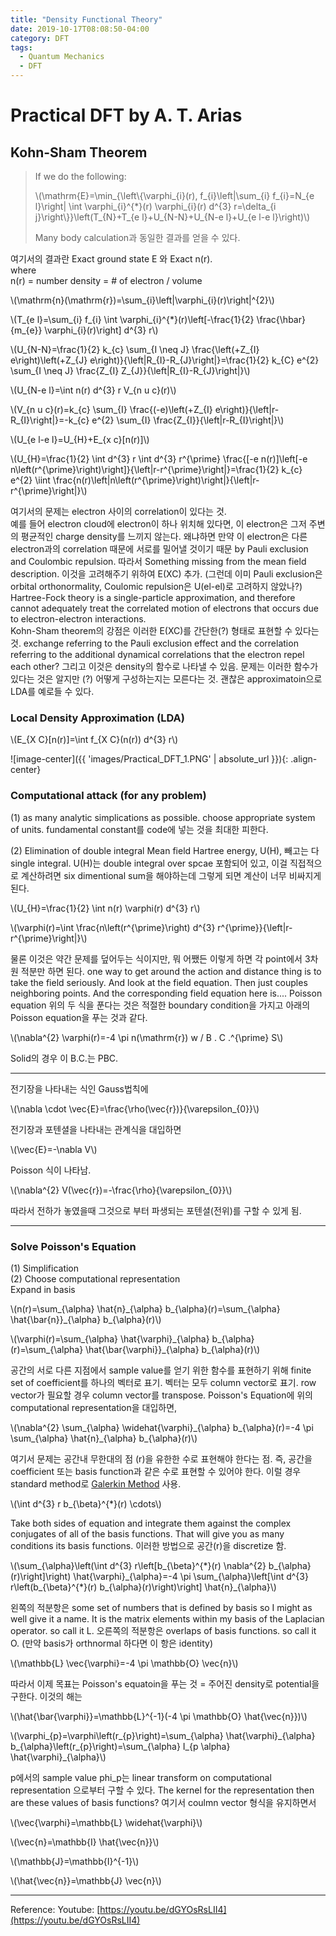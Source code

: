 ```yaml
---
title: "Density Functional Theory"
date: 2019-10-17T08:08:50-04:00
category: DFT
tags:
  - Quantum Mechanics
  - DFT
---
```


# Practical DFT by A. T. Arias

## Kohn-Sham Theorem

> If we do the following:  
> <p><span class="math inline">\(\mathrm{E}=\min_{\left\{\varphi_{i}(r), f_{i}\left|\sum_{i} f_{i}=N_{e l}\right| \int \varphi_{i}^{*}(r) \varphi_{i}(r) d^{3} r=\delta_{i j}\right\}}\left(T_{N}+T_{e l}+U_{N-N}+U_{N-e l}+U_{e l-e l}\right)\)</span></p>
> Many body calculation과 동일한 결과를 얻을 수 있다.  

여기서의 결과란 Exact ground state E 와 Exact n(r).  
where  
n(r) = number density = # of electron / volume  
<p><span class="math inline">\(\mathrm{n}(\mathrm{r})=\sum_{i}\left|\varphi_{i}(r)\right|^{2}\)</span></p>

<p><span class="math inline">\(T_{e l}=\sum_{i} f_{i} \int \varphi_{i}^{*}(r)\left[-\frac{1}{2} \frac{\hbar}{m_{e}} \varphi_{i}(r)\right] d^{3} r\)</span></p>

<p><span class="math inline">\(U_{N-N}=\frac{1}{2} k_{c} \sum_{I \neq J} \frac{\left(+Z_{I} e\right)\left(+Z_{J} e\right)}{\left|R_{I}-R_{J}\right|}=\frac{1}{2} k_{C} e^{2} \sum_{I \neq J} \frac{Z_{I} Z_{J}}{\left|R_{I}-R_{J}\right|}\)</span></p>

<p><span class="math inline">\(U_{N-e l}=\int n(r) d^{3} r V_{n u c}(r)\)</span></p>

<p><span class="math inline">\(V_{n u c}(r)=k_{c} \sum_{I} \frac{(-e)\left(+Z_{I} e\right)}{\left|r-R_{I}\right|}=-k_{c} e^{2} \sum_{I} \frac{Z_{I}}{\left|r-R_{I}\right|}\)</span></p>

<p><span class="math inline">\(U_{e l-e l}=U_{H}+E_{x c}[n(r)]\)</span></p>

<p><span class="math inline">\(U_{H}=\frac{1}{2} \int d^{3} r \int d^{3} r^{\prime} \frac{[-e n(r)]\left[-e n\left(r^{\prime}\right)\right]}{\left|r-r^{\prime}\right|}=\frac{1}{2} k_{c} e^{2} \iint \frac{n(r)\left|n\left(r^{\prime}\right)\right|}{\left|r-r^{\prime}\right|}\)</span></p>


여기서의 문제는 electron 사이의 correlation이 있다는 것.  
예를 들어 electron cloud에 electron이 하나 위치해 있다면, 이 electron은 그저 주변의 평균적인 charge density를 느끼지 않는다. 왜냐하면 만약 이 electron은 다른 electron과의 correlation 때문에 서로를 밀어낼 것이기 때문 by Pauli exclusion and Coulombic repulsion.  따라서 Something missing from the mean field description. 이것을 고려해주기 위하여 E(XC) 추가. (그런데 이미 Pauli exclusion은 orbital orthonormality, Coulomic repulsion은 U(el-el)로 고려하지 않았나?) Hartree-Fock theory is a single-particle approximation, and therefore cannot adequately treat the correlated motion of electrons that occurs due to electron-electron interactions.  
Kohn-Sham theorem의 강점은 이러한 E(XC)를 간단한(?) 형태로 표현할 수 있다는 것. exchange referring to the Pauli exclusion effect and the correlation referring to the additional dynamical correlations that the electron repel each other? 그리고 이것은 density의 함수로 나타낼 수 있음. 문제는 이러한 함수가 있다는 것은 알지만 (?) 어떻게 구성하는지는 모른다는 것. 괜찮은 approximatoin으로  LDA를 예로들 수 있다.

### Local Density Approximation (LDA)  
<p><span class="math inline">\(E_{X C}[n(r)]=\int f_{X C}(n(r)) d^{3} r\)</span></p>

![image-center]({{ 'images/Practical_DFT_1.PNG' | absolute_url }}){: .align-center}



### Computational attack (for any problem)
(1) as many analytic simplications as possible.
choose appropriate system of units. fundamental constant를 code에 넣는 것을 최대한 피한다.  
  
(2) Elimination of double integral
Mean field Hartree energy, U(H), 빼고는 다 single integral. U(H)는 double integral over spcae 포함되어 있고, 이걸 직접적으로 계산하려면 six dimentional sum을 해야하는데 그렇게 되면 계산이 너무 비싸지게 된다.
<p><span class="math inline">\(U_{H}=\frac{1}{2} \int n(r) \varphi(r) d^{3} r\)</span></p>
<p><span class="math inline">\(\varphi(r)=\int \frac{n\left(r^{\prime}\right) d^{3} r^{\prime}}{\left|r-r^{\prime}\right|}\)</span></p>
물론 이것은 약간 문제를 덮어두는 식이지만, 뭐 어쨌든 이렇게 하면 각 point에서 3차원 적분만 하면 된다.
one way to get around the action and distance thing is to take the field seriously. And look at the field equation. Then just couples neighboring points. And the corresponding field equation here is.... Poisson equation
위의 두 식을 푼다는 것은 적절한 boundary condition을 가지고 아래의 Poisson equation을 푸는 것과 같다.  

<p><span class="math inline">\(\nabla^{2} \varphi(r)=-4 \pi n(\mathrm{r})    w / B . C .^{\prime} S\)</span></p>
Solid의 경우 이 B.C.는 PBC.  

---
전기장을 나타내는 식인 Gauss법칙에
<p><span class="math inline">\(\nabla \cdot \vec{E}=\frac{\rho(\vec{r})}{\varepsilon_{0}}\)</span></p>
전기장과 포텐셜을 나타내는 관계식을 대입하면
<p><span class="math inline">\(\vec{E}=-\nabla V\)</span></p>
Poisson 식이 나타남.  
<p><span class="math inline">\(\nabla^{2} V(\vec{r})=-\frac{\rho}{\varepsilon_{0}}\)</span></p>
따라서 전하가 놓였을때 그것으로 부터 파생되는 포텐셜(전위)를 구할 수 있게 됨.  

---
### Solve Poisson's Equation
(1) Simplification  
(2) Choose computational representation  
Expand in basis
<p><span class="math inline">\(n(r)=\sum_{\alpha} \hat{n}_{\alpha} b_{\alpha}(r)=\sum_{\alpha} \hat{\bar{n}}_{\alpha} b_{\alpha}(r)\)</span></p>
<p><span class="math inline">\(\varphi(r)=\sum_{\alpha} \hat{\varphi}_{\alpha} b_{\alpha}(r)=\sum_{\alpha} \hat{\bar{\varphi}}_{\alpha} b_{\alpha}(r)\)</span></p>
공간의 서로 다른 지점에서 sample value를 얻기 위한 함수를 표현하기 위해 finite set of coefficient를 하나의 벡터로 표기. 벡터는 모두 column vector로 표기. row vector가 필요할 경우 column vector를 transpose.  
Poisson's Equation에 위의 computational representation을 대입하면,
<p><span class="math inline">\(\nabla^{2} \sum_{\alpha} \widehat{\varphi}_{\alpha} b_{\alpha}(r)=-4 \pi \sum_{\alpha} \hat{n}_{\alpha} b_{\alpha}(r)\)</span></p>

여기서 문제는 공간내 무한대의 점 (r)을 유한한 수로 표현해야 한다는 점. 즉, 공간을 coefficient 또는 basis function과 같은 수로 표현할 수 있어야 한다. 이럴 경우 standard method로 [Galerkin Method](https://en.wikipedia.org/wiki/Galerkin_method) 사용.
<p><span class="math inline">\(\int d^{3} r b_{\beta}^{*}(r) \cdots\)</span></p>
Take both sides of equation and integrate them against the complex conjugates of all of the basis functions. That will give you as many conditions its basis functions. 이러한 방법으로 공간(r)을 discretize 함.
<p><span class="math inline">\(\sum_{\alpha}\left(\int d^{3} r\left[b_{\beta}^{*}(r) \nabla^{2} b_{\alpha}(r)\right]\right) \hat{\varphi}_{\alpha}=-4 \pi \sum_{\alpha}\left[\int d^{3} r\left(b_{\beta}^{*}(r) b_{\alpha}(r)\right)\right] \hat{n}_{\alpha}\)</span></p>
왼쪽의 적분항은 some set of numbers that is defined by basis so I might as well give it a name. It is the matrix elements within my basis of the Laplacian operator. so call it L.  
오른쪽의 적분항은 overlaps of basis functions. so call it O. (만약 basis가 orthnormal 하다면 이 항은 identity) 
<p><span class="math inline">\(\mathbb{L} \vec{\varphi}=-4 \pi \mathbb{O} \vec{n}\)</span></p>
따라서 이제 목표는 Poisson's equatoin을 푸는 것 = 주어진 density로 potential을 구한다. 이것의 해는
<p><span class="math inline">\(\hat{\bar{\varphi}}=\mathbb{L}^{-1}(-4 \pi \mathbb{O} \hat{\vec{n}})\)</span></p>

<p><span class="math inline">\(\varphi_{p}=\varphi\left(r_{p}\right)=\sum_{\alpha} \hat{\varphi}_{\alpha} b_{\alpha}\left(r_{p}\right)=\sum_{\alpha} I_{p \alpha} \hat{\varphi}_{\alpha}\)</span></p>
p에서의 sample value phi_p는 linear transform on computational representation 으로부터 구할 수 있다. The kernel for the representation then are these values of basis functions?
여기서 coulmn vector 형식을 유지하면서 
<p><span class="math inline">\(\vec{\varphi}=\mathbb{L} \widehat{\varphi}\)</span></p>
<p><span class="math inline">\(\vec{n}=\mathbb{I} \hat{\vec{n}}\)</span></p>
<p><span class="math inline">\(\mathbb{J}=\mathbb{I}^{-1}\)</span></p>
<p><span class="math inline">\(\hat{\vec{n}}=\mathbb{J} \vec{n}\)</span></p>




---
Reference: Youtube: [https://youtu.be/dGYOsRsLII4](https://youtu.be/dGYOsRsLII4)



